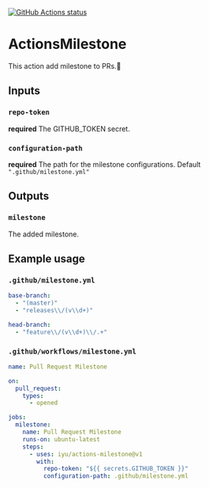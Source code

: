 [![GitHub Actions status](https://github.com/iyu/actions-milestone/workflows/Lint%20and%20Test/badge.svg)](https://github.com/iyu/actions-milestone)

# ActionsMilestone

This action add milestone to PRs.:hammer:

## Inputs

### `repo-token`

**required** The GITHUB_TOKEN secret.

### `configuration-path`

**required** The path for the milestone configurations. Default `".github/milestone.yml"`

## Outputs

### `milestone`

The added milestone.

## Example usage

### `.github/milestone.yml`

```yaml
base-branch:
  - "(master)"
  - "releases\\/(v\\d+)"

head-branch:
  - "feature\\/(v\\d+)\\/.+"
```

### `.github/workflows/milestone.yml`

```yaml
name: Pull Request Milestone

on:
  pull_request:
    types:
      - opened

jobs:
  milestone:
    name: Pull Request Milestone
    runs-on: ubuntu-latest
    steps:
      - uses: iyu/actions-milestone@v1
        with:
          repo-token: "${{ secrets.GITHUB_TOKEN }}"
          configuration-path: .github/milestone.yml
```
